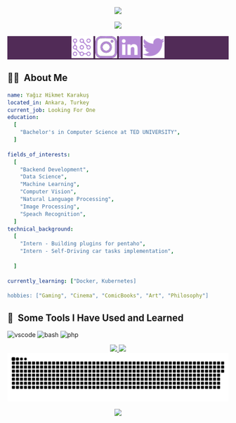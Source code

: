 <p align="Center">
  <img src="https://capsule-render.vercel.app/api?type=waving&color=0:552586,20:6A359C,40:804FB3,60:9969C7,80:9969C7,100:B589D6&animation=scaleIn&text=%F0%9F%9A%80%20Buckle%20up!%20Let%27s%20code%20to%20infinity%20and%20beyond!%F0%9F%8C%A0&fontSize=30&stroke=00ff8d&height=150&fontAlignY=30&fontColor=00FF00&strokeWidth=2"/>
</p>
<p align="Center">
  <img src="https://tenor.com/view/neon-genesis-evangelion-power-anime-pose-gif-17152141"/>
</p>

<div align="Center" style="background-color:#512b57">
<a href="https://yagizkarakus.github.io/about/" target="_blank">
  <img height="50" src="/blog.svg"/>
</a>
<a href="https://www.instagram.com/yagizkarakuss/" target=”_blank”>
  <img height="50" src="/instalogo.svg"/>
</a>
<a href="https://www.linkedin.com/in/yagiz-karakus/" target=”_blank”>
  <img height="50" src="/linkedin.svg"/>
</a>
<a href="https://twitter.com/yagiz_karakus" target=”_blank”>
  <img height="50" src="/twitter.svg"/>
</a>
</div>
<h2> 👨‍💻 &nbsp;About Me</h2>

```yaml
name: Yağız Hikmet Karakuş
located_in: Ankara, Turkey
current_job: Looking For One
education:
  [
    "Bachelor's in Computer Science at TED UNIVERSITY",
  ]

fields_of_interests:
  [
    "Backend Development",
    "Data Science",
    "Machine Learning",
    "Computer Vision",
    "Natural Language Processing",
    "Image Processing",
    "Speach Recognition",
  ]
technical_background:
  [
    "Intern - Building plugins for pentaho",
    "Intern - Self-Driving car tasks implementation",

  ]
  
currently_learning: ["Docker, Kubernetes]

hobbies: ["Gaming", "Cinema", "ComicBooks", "Art", "Philosophy"]
```
<h2> 🚀 &nbsp;Some Tools I Have Used and Learned</h2>
<p align="left">
<img src="https://cdn.jsdelivr.net/gh/devicons/devicon/icons/vscode/vscode-original.svg" alt="vscode" width="45" height="45"/>
<img src="https://cdn.jsdelivr.net/gh/devicons/devicon/icons/bash/bash-original.svg" alt="bash" width="45" height="45"/>
<img src="https://cdn.jsdelivr.net/gh/devicons/devicon/icons/php/php-original.svg" alt="php" width="45" height="45"/>
</p>

<div align="Center">
  <a href="https://github.com/anuraghazra/github-readme-stats">
  <img height=200 src="https://github-readme-stats.vercel.app/api?username=yagizkarakus&show_icons=true&theme=ocean_dark&card_width=450" />
  </a>
  
  <a href="https://github.com/anuraghazra/github-readme-stats">
  <img height=200 src="https://github-readme-stats.vercel.app/api/top-langs/?username=yagizkarakus&theme=ocean_dark&layout=compact" />
  </a>
</div>

<div align="Center">
  <picture>
    <img alt="github-snake" src="https://github.com/yagizkarakus/yagizkarakus/blob/output/github-contribution-grid-snake-dark.svg" />
  </picture>
 
</div>

<p align="Center">
  <img src="https://capsule-render.vercel.app/api?type=waving&color=0:552586,20:6A359C,40:804FB3,60:9969C7,80:9969C7,100:B589D6&animation=scaleIn&height=150&section=footer"/>
</p>
<!---
yagizkarakus/yagizkarakus is a ✨ special ✨ repository because its `README.md` (this file) appears on your GitHub profile.
You can click the Preview link to take a look at your changes.
<picture>
  <source media="(prefers-color-scheme: dark)" srcset="github-snake-dark.svg" />
  <source media="(prefers-color-scheme: light)" srcset="github-snake.svg" />
  <img alt="github-snake" src="github-snake.svg" />
</picture>
- 👋 Hi, I’m @yagizkarakus
- 👀 I’m interested in ComputerVsion,Linux,MachineLearning and Deeplearning
- 🌱 I’m currently learning Object Detection
- 💞️ I’m looking to collaborate on ml and deeplearning projects
- 📫 you can reach me via yagizhikmetkarakus@gmail.com
 ![Snake animation](https://github.com/yagizkarakus/yagizkarakus/blob/output/github-contribution-grid-snake-dark.svg)
--->

